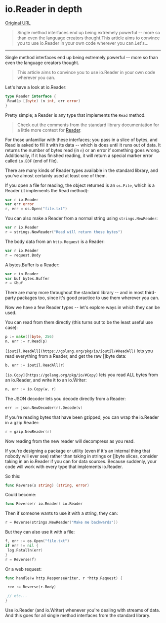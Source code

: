 # io.Reader in depth

[Original URL](https://medium.com/@matryer/golang-advent-calendar-day-seventeen-io-reader-in-depth-6f744bb4320b)

> Single method interfaces end up being extremely powerful -- more so than even the language creators thought.This article aims to convince you to use io.Reader in your own code wherever you can.Let's...

---

Single method interfaces end up being extremely powerful -- more so than even the language creators thought.

> This article aims to convince you to use io.Reader in your own code wherever you can.

Let's have a look at io.Reader:

```go
type Reader interface {
 Read(p []byte) (n int, err error)
}
```

Pretty simple; a Reader is any type that implements the `Read` method.

> Check out the comments from the standard library documentation for a little more context for [Reader](https://golang.org/pkg/io/#Reader).

For those unfamiliar with these interfaces; you pass in a slice of bytes, and Read is asked to fill it with its data -- which is does until it runs out of data. It returns the number of bytes read (in `n`) or an error if something goes wrong. Additionally, if it has finished reading, it will return a special marker error called `io.EOF` (end of file).

There are many kinds of Reader types available in the standard library, and you've almost certainly used at least one of them.

If you open a file for reading, the object returned is an `os.File`, which is a Reader (it implements the Read method):

```go
var r io.Reader
var err error
r, err = os.Open("file.txt")
```

You can also make a Reader from a normal string using `strings.NewReader`:

```go
var r io.Reader
r = strings.NewReader("Read will return these bytes")
```

The body data from an `http.Request` is a Reader:

```go
var r io.Reader
r = request.Body
```

A bytes.Buffer is a Reader:

```go
var r io.Reader
var buf bytes.Buffer
r = &buf
```

There are many more throughout the standard library -- and in most third-party packages too, since it's good practice to use them wherever you can.

Now we have a few Reader types -- let's explore ways in which they can be used.

You can read from them directly (this turns out to be the least useful use case):

```go
p := make([]byte, 256)
n, err := r.Read(p)
```

`[ioutil.ReadAll](https://golang.org/pkg/io/ioutil/#ReadAll)` lets you read everything from a Reader, and get the raw []byte data:

```go
b, err := ioutil.ReadAll(r)
```

`[io.Copy](https://golang.org/pkg/io/#Copy)` lets you read ALL bytes from an io.Reader, and write it to an io.Writer:

```go
n, err := io.Copy(w, r)
```

The JSON decoder lets you decode directly from a Reader:

```go
err := json.NewDecoder(r).Decode(v)
```

If you're reading bytes that have been gzipped, you can wrap the io.Reader in a gzip.Reader:

```go
r = gzip.NewReader(r)
```

Now reading from the new reader will decompress as you read.

If you're designing a package or utility (even if it's an internal thing that nobody will ever see) rather than taking in strings or []byte slices, consider taking in an io.Reader if you can for data sources. Because suddenly, your code will work with every type that implements io.Reader.

So this:

```go
func Reverse(s string) (string, error)
```

Could become:

```go
func Reverse(r io.Reader) io.Reader
```

Then if someone wants to use it with a string, they can:

```go
r = Reverse(strings.NewReader("Make me backwards"))
```

But they can also use it with a file:

```go
f, err := os.Open("file.txt")
if err != nil {
 log.Fatalln(err)
}
r = Reverse(f)
```

Or a web request:

```go
func handle(w http.ResponseWriter, r *http.Request) {

 rev := Reverse(r.Body)

 // etc...
}
```

Use io.Reader (and io.Writer) whenever you're dealing with streams of data. And this goes for all single method interfaces from the standard library.
